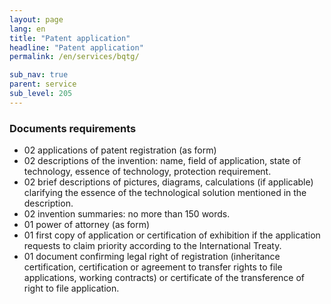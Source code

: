 ```yaml
---
layout: page
lang: en
title: "Patent application"
headline: "Patent application"
permalink: /en/services/bqtg/

sub_nav: true
parent: service
sub_level: 205
---
```


### Documents requirements
- 02 applications of patent registration (as form)
- 02 descriptions of the invention: name, field of application, state of technology, essence of technology, protection requirement.
- 02 brief descriptions of pictures, diagrams, calculations (if applicable) clarifying the essence of the technological solution mentioned in the description.
- 02 invention summaries: no more than 150 words.
- 01 power of attorney (as form)
- 01 first copy of application or certification of exhibition if the application requests to claim priority according to the International Treaty.  
- 01 document confirming legal right of registration (inheritance certification, certification or agreement to transfer rights to file applications, working contracts) or certificate of the transference of right to file application.